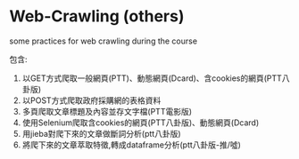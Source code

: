 # Web-Crawling (others)
some practices for web crawling during the course

包含:
1. 以GET方式爬取一般網頁(PTT)、動態網頁(Dcard)、含cookies的網頁(PTT八卦版)
2. 以POST方式爬取政府採購網的表格資料
3. 多頁爬取文章標題及內容並存文字檔(PTT電影版)
4. 使用Selenium爬取含cookies的網頁(PTT八卦版)、動態網頁(Dcard)
5. 用jieba對爬下來的文章做斷詞分析(ptt八卦版)
6. 將爬下來的文章萃取特徵,轉成dataframe分析(ptt八卦版-推/噓)
